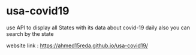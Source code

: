 # usa-covid19 
use API to display all States with its data about covid-19 daily 
also you can search by the state

website link : https://ahmed15reda.github.io/usa-covid19/
